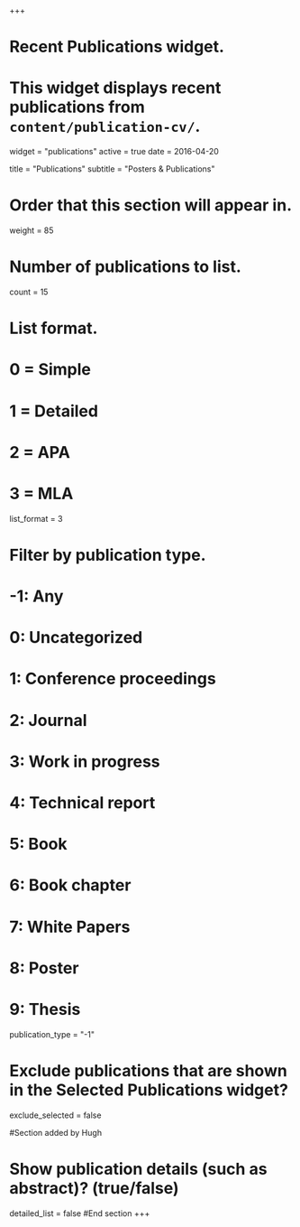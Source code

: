 +++
# Recent Publications widget.
# This widget displays recent publications from `content/publication-cv/`.
widget = "publications"
active = true
date = 2016-04-20

title = "Publications"
subtitle = "Posters & Publications"

# Order that this section will appear in.
weight = 85

# Number of publications to list.
count = 15

# List format.
#   0 = Simple
#   1 = Detailed
#   2 = APA
#   3 = MLA
list_format = 3

# Filter by publication type.
# -1: Any
#  0: Uncategorized
#  1: Conference proceedings
#  2: Journal
#  3: Work in progress
#  4: Technical report
#  5: Book
#  6: Book chapter
#  7: White Papers
#  8: Poster
# 9: Thesis
publication_type = "-1"

# Exclude publications that are shown in the Selected Publications widget?
exclude_selected = false

#Section added by Hugh
# Show publication details (such as abstract)? (true/false)
detailed_list = false
#End section
+++
